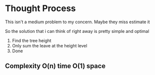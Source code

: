 # Thought Process

This isn't a medium problem to my concern. Maybe they miss estimate it

So the solution that i can think of right away is pretty simple and optimal

1. Find the tree height
2. Only sum the leave at the height level
3. Done

## Complexity O(n) time O(1) space